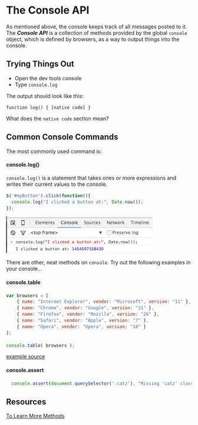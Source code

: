 # The Console API

As mentioned above, the console keeps track of all messages posted to it. The ***Console API*** is a collection of methods provided by the global `console` object, which is defined by browsers, as a way to output things into the console.

## Trying Things Out

- Open the dev tools console
- Type `console.log`

The output should look like this:

```
function log() { [native code] }
```

What does the  `native code` section mean?

## Common Console Commands

The most commonly used command is:

#### console.log()

`console.log()` is a statement that takes ones or more expressions and writes their current values to the console.

```javascript
$('#myButton').click(function(){
  console.log("I clicked a button at:", Date.now());
});
```

![console](../assets/debug-log.png)

There are other, neat methods on `console`. Try out the following examples in your console...

#### console.table

```javascript
var browsers = [
	{ name: "Internet Explorer", vendor: "Microsoft", version: "11" },
	{ name: "Chrome", vendor: "Google", version: "31" },
	{ name: "Firefox", vendor: "Mozilla", version: "26" },
	{ name: "Safari", vendor: "Apple", version: "7" },
	{ name: "Opera", vendor: "Opera", version: "18" }
];

console.table( browsers );
```
[example source](http://www.sitepoint.com/three-little-known-development-console-api-methods/)

#### console.assert

```javascript
  console.assert(document.querySelector('.catz'), "Missing 'catz' class")
```

## Resources

[To Learn More Methods](https://github.com/DeveloperToolsWG/console-object/blob/master/api.md)
